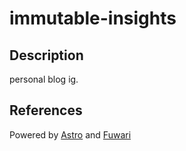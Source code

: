 # immutable-insights

## Description

personal blog ig.

## References

Powered by [Astro](https://astro.build) and [Fuwari](https://github.com/saicaca/fuwari)
